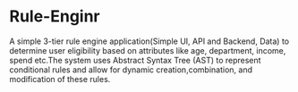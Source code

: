 # Rule-Enginr
A simple 3-tier rule engine application(Simple UI, API and Backend, Data) to determine user eligibility based on attributes like age, department, income, spend etc.The system  uses Abstract Syntax Tree (AST) to represent conditional rules and allow for dynamic creation,combination, and modification of these rules.
